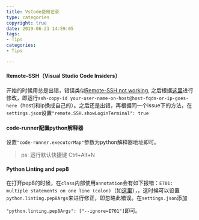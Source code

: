 ```yaml
---
title: VsCode使用记录
type: categories
copyright: true
date: 2019-06-21 14:59:05
tags:
- Tips
categories:
- Tips

---
```


#### Remote-SSH（Visual Studio Code Insiders）

开始的时候用总是出错，错误类似[Remote-SSH not working](https://github.com/microsoft/vscode/issues/73382), 之后根据[这里](https://code.visualstudio.com/docs/remote/troubleshooting#_quick-start-ssh-key)进行修改，即运行`ssh-copy-id your-user-name-on-host@host-fqdn-or-ip-goes-here`（host]和ip换成自己的）。之后还是出错，再根据同一个issue下的方法，在`settings.json`设置`"remote.SSH.showLoginTerminal": true`

#### code-runner配置python解释器

设置`"code-runner.executorMap"`参数为python解释器地址即可。

> ps: 运行默认快捷键 Ctrl+Alt+N



#### Python Linting and pep8

在打开pep8的时候，在`class`内部使用`annotation`会有如下报错：`E701: multiple statements on one line (colon)`（如[这里](https://stackoverflow.com/questions/49774397/flake-8-multiple-statements-on-one-line-colon-only-for-variable-name-starti)），，这时候可以设置`python.linting.pep8Args`来进行修正，即忽略此错误。在`settings.json`添加

`"python.linting.pep8Args": ["--ignore=E701"]`即可。